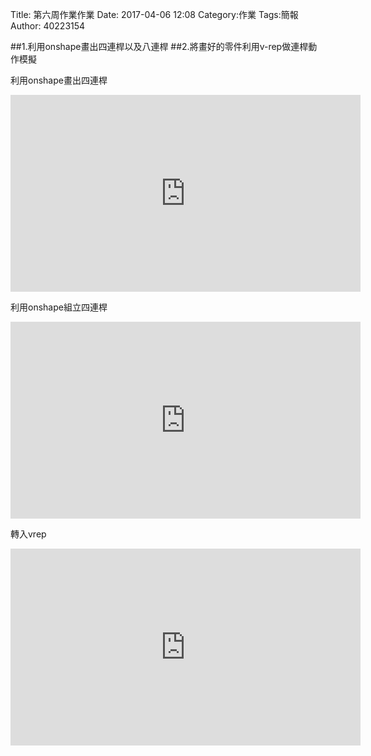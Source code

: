 Title: 第六周作業作業
Date: 2017-04-06 12:08
Category:作業
Tags:簡報
Author: 40223154

##1.利用onshape畫出四連桿以及八連桿
##2.將畫好的零件利用v-rep做連桿動作模擬

利用onshape畫出四連桿

<iframe width="560" height="315" src="https://www.youtube.com/embed/lQZtbUDFbcw" frameborder="0" allowfullscreen></iframe>

利用onshape組立四連桿

<iframe width="560" height="315" src="https://www.youtube.com/embed/-Urwwwu-QIQ" frameborder="0" allowfullscreen></iframe>

轉入vrep

<iframe width="560" height="315" src="https://www.youtube.com/embed/AVuu0LNZgJs" frameborder="0" allowfullscreen></iframe>


